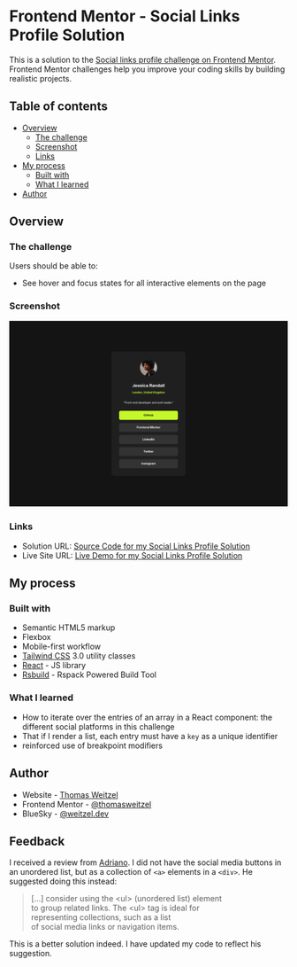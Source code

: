 # Frontend Mentor - Social Links Profile Solution

This is a solution to
the [Social links profile challenge on Frontend Mentor](https://www.frontendmentor.io/challenges/social-links-profile-UG32l9m6dQ).
Frontend Mentor challenges help you improve your coding skills by building realistic projects.

## Table of contents

- [Overview](#overview)
  - [The challenge](#the-challenge)
  - [Screenshot](#screenshot)
  - [Links](#links)
- [My process](#my-process)
  - [Built with](#built-with)
  - [What I learned](#what-i-learned)
- [Author](#author)

## Overview

### The challenge

Users should be able to:

- See hover and focus states for all interactive elements on the page

### Screenshot

![My Solution for Social Links Profile](assets/images/social-links-profile-solution.png)

### Links

- Solution URL: [Source Code for my Social Links Profile Solution](https://github.com/thomasweitzel/frontend-mentor/tree/main/social-links-profile)
- Live Site URL: [Live Demo for my Social Links Profile Solution](https://pureandroid.com/frontendmentor/social-links-profile/)

## My process

### Built with

- Semantic HTML5 markup
- Flexbox
- Mobile-first workflow
- [Tailwind CSS](https://tailwindcss.com/) 3.0 utility classes
- [React](https://reactjs.org/) - JS library
- [Rsbuild](https://rsbuild.dev/) - Rspack Powered Build Tool

### What I learned

- How to iterate over the entries of an array in a React component: the different social platforms in this challenge
- That if I render a list, each entry must have a `key` as a unique identifier
- reinforced use of breakpoint modifiers

## Author

- Website - [Thomas Weitzel](https://weitzel.dev/)
- Frontend Mentor - [@thomasweitzel](https://www.frontendmentor.io/profile/thomasweitzel)
- BlueSky - [@weitzel.dev](https://bsky.app/profile/weitzel.dev)

## Feedback

I received a review from [Adriano](https://www.frontendmentor.io/profile/AdrianoEscarabote).
I did not have the social media buttons in an unordered list, but as a collection of `<a>` elements in a `<div>`.
He suggested doing this instead:

> [...] consider using the &lt;ul> (unordered list) element  
> to group related links. The &lt;ul> tag is ideal for  
> representing collections, such as a list  
> of social media links or navigation items.

This is a better solution indeed.
I have updated my code to reflect his suggestion.
